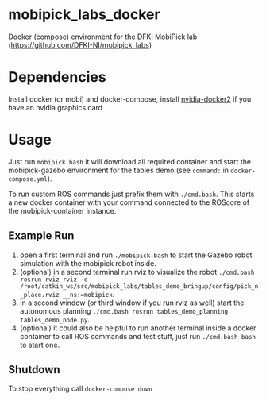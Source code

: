 # mobipick_labs_docker
Docker (compose) environment for the DFKI MobiPick lab (https://github.com/DFKI-NI/mobipick_labs)

# Dependencies
Install docker (or mobi) and docker-compose, install [nvidia-docker2](https://docs.nvidia.com/datacenter/cloud-native/container-toolkit/nvidia-docker.html) if you have an nvidia graphics card

# Usage
Just run `mobipick.bash` it will download all required container and start the mobipick-gazebo environment for the tables demo (see `command:` in `docker-compose.yml`).

To run custom ROS commands just prefix them with `./cmd.bash`. This starts a new docker container with your command connected to the ROScore of the mobipick-container instance.

## Example Run
1. open a first terminal and run `./mobipick.bash` to start the Gazebo robot simulation with the mobipick robot inside.
1. (optional) in a second terminal run rviz to visualize the robot `./cmd.bash rosrun rviz rviz -d /root/catkin_ws/src/mobipick_labs/tables_demo_bringup/config/pick_n_place.rviz __ns:=mobipick`.
1. in a second window (or third window if you run rviz as well) start the autonomous planning `./cmd.bash rosrun tables_demo_planning tables_demo_node.py`.
1. (optional) it could also be helpful to run another terminal inside a docker container to call ROS commands and test stuff, just run `./cmd.bash bash` to start one.

## Shutdown

To stop everything call `docker-compose down`
